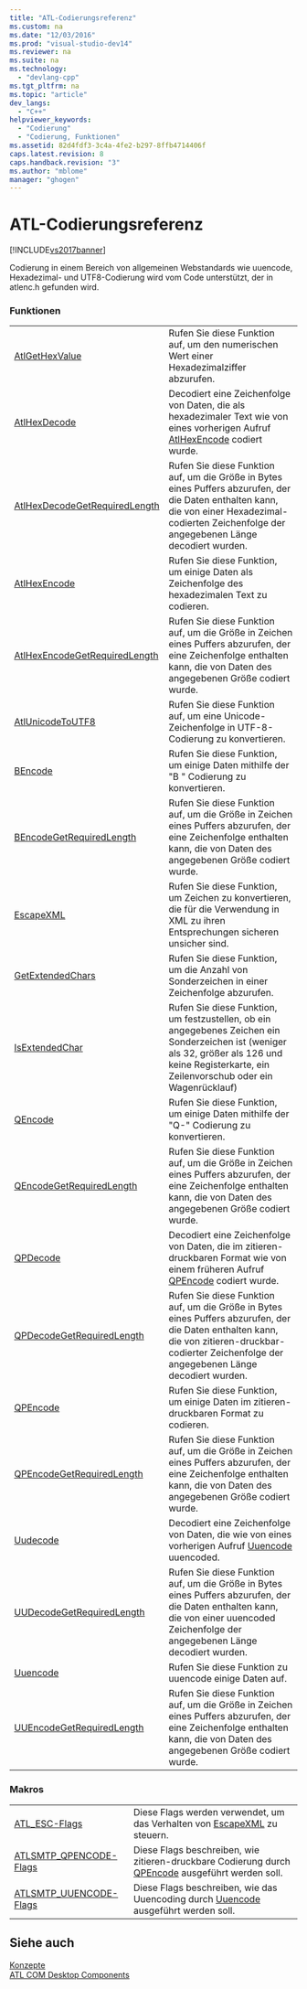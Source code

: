 ```yaml
---
title: "ATL-Codierungsreferenz"
ms.custom: na
ms.date: "12/03/2016"
ms.prod: "visual-studio-dev14"
ms.reviewer: na
ms.suite: na
ms.technology: 
  - "devlang-cpp"
ms.tgt_pltfrm: na
ms.topic: "article"
dev_langs: 
  - "C++"
helpviewer_keywords: 
  - "Codierung"
  - "Codierung, Funktionen"
ms.assetid: 82d4fdf3-3c4a-4fe2-b297-8ffb4714406f
caps.latest.revision: 8
caps.handback.revision: "3"
ms.author: "mblome"
manager: "ghogen"
---
```

# ATL-Codierungsreferenz
[!INCLUDE[vs2017banner](../assembler/inline/includes/vs2017banner.md)]

Codierung in einem Bereich von allgemeinen Webstandards wie uuencode, Hexadezimal\- und UTF8\-Codierung wird vom Code unterstützt, der in atlenc.h gefunden wird.  
  
### Funktionen  
  
|||  
|-|-|  
|[AtlGetHexValue](../Topic/AtlGetHexValue.md)|Rufen Sie diese Funktion auf, um den numerischen Wert einer Hexadezimalziffer abzurufen.|  
|[AtlHexDecode](../Topic/AtlHexDecode.md)|Decodiert eine Zeichenfolge von Daten, die als hexadezimaler Text wie von eines vorherigen Aufruf [AtlHexEncode](../Topic/AtlHexEncode.md) codiert wurde.|  
|[AtlHexDecodeGetRequiredLength](../Topic/AtlHexDecodeGetRequiredLength.md)|Rufen Sie diese Funktion auf, um die Größe in Bytes eines Puffers abzurufen, der die Daten enthalten kann, die von einer Hexadezimal\-codierten Zeichenfolge der angegebenen Länge decodiert wurden.|  
|[AtlHexEncode](../Topic/AtlHexEncode.md)|Rufen Sie diese Funktion, um einige Daten als Zeichenfolge des hexadezimalen Text zu codieren.|  
|[AtlHexEncodeGetRequiredLength](../Topic/AtlHexEncodeGetRequiredLength.md)|Rufen Sie diese Funktion auf, um die Größe in Zeichen eines Puffers abzurufen, der eine Zeichenfolge enthalten kann, die von Daten des angegebenen Größe codiert wurde.|  
|[AtlUnicodeToUTF8](../Topic/AtlUnicodeToUTF8.md)|Rufen Sie diese Funktion auf, um eine Unicode\-Zeichenfolge in UTF\-8\-Codierung zu konvertieren.|  
|[BEncode](../Topic/BEncode.md)|Rufen Sie diese Funktion, um einige Daten mithilfe der "B " Codierung zu konvertieren.|  
|[BEncodeGetRequiredLength](../Topic/BEncodeGetRequiredLength.md)|Rufen Sie diese Funktion auf, um die Größe in Zeichen eines Puffers abzurufen, der eine Zeichenfolge enthalten kann, die von Daten des angegebenen Größe codiert wurde.|  
|[EscapeXML](../Topic/EscapeXML.md)|Rufen Sie diese Funktion, um Zeichen zu konvertieren, die für die Verwendung in XML zu ihren Entsprechungen sicheren unsicher sind.|  
|[GetExtendedChars](../Topic/GetExtendedChars.md)|Rufen Sie diese Funktion, um die Anzahl von Sonderzeichen in einer Zeichenfolge abzurufen.|  
|[IsExtendedChar](../Topic/IsExtendedChar.md)|Rufen Sie diese Funktion, um festzustellen, ob ein angegebenes Zeichen ein Sonderzeichen ist \(weniger als 32, größer als 126 und keine Registerkarte, ein Zeilenvorschub oder ein Wagenrücklauf\)|  
|[QEncode](../Topic/QEncode.md)|Rufen Sie diese Funktion, um einige Daten mithilfe der "Q\-" Codierung zu konvertieren.|  
|[QEncodeGetRequiredLength](../Topic/QEncodeGetRequiredLength.md)|Rufen Sie diese Funktion auf, um die Größe in Zeichen eines Puffers abzurufen, der eine Zeichenfolge enthalten kann, die von Daten des angegebenen Größe codiert wurde.|  
|[QPDecode](../Topic/QPDecode.md)|Decodiert eine Zeichenfolge von Daten, die im zitieren\-druckbaren Format wie von einem früheren Aufruf [QPEncode](../Topic/QPEncode.md) codiert wurde.|  
|[QPDecodeGetRequiredLength](../Topic/QPDecodeGetRequiredLength.md)|Rufen Sie diese Funktion auf, um die Größe in Bytes eines Puffers abzurufen, der die Daten enthalten kann, die von zitieren\-druckbar\-codierter Zeichenfolge der angegebenen Länge decodiert wurden.|  
|[QPEncode](../Topic/QPEncode.md)|Rufen Sie diese Funktion, um einige Daten im zitieren\-druckbaren Format zu codieren.|  
|[QPEncodeGetRequiredLength](../Topic/QPEncodeGetRequiredLength.md)|Rufen Sie diese Funktion auf, um die Größe in Zeichen eines Puffers abzurufen, der eine Zeichenfolge enthalten kann, die von Daten des angegebenen Größe codiert wurde.|  
|[Uudecode](../Topic/UUDecode.md)|Decodiert eine Zeichenfolge von Daten, die wie von eines vorherigen Aufruf [Uuencode](../Topic/UUEncode.md) uuencoded.|  
|[UUDecodeGetRequiredLength](../Topic/UUDecodeGetRequiredLength.md)|Rufen Sie diese Funktion auf, um die Größe in Bytes eines Puffers abzurufen, der die Daten enthalten kann, die von einer uuencoded Zeichenfolge der angegebenen Länge decodiert wurden.|  
|[Uuencode](../Topic/UUEncode.md)|Rufen Sie diese Funktion zu uuencode einige Daten auf.|  
|[UUEncodeGetRequiredLength](../Topic/UUEncodeGetRequiredLength.md)|Rufen Sie diese Funktion auf, um die Größe in Zeichen eines Puffers abzurufen, der eine Zeichenfolge enthalten kann, die von Daten des angegebenen Größe codiert wurde.|  
  
### Makros  
  
|||  
|-|-|  
|[ATL\_ESC\-Flags](../Topic/ATL_ESC%20Flags.md)|Diese Flags werden verwendet, um das Verhalten von [EscapeXML](../Topic/EscapeXML.md) zu steuern.|  
|[ATLSMTP\_QPENCODE\-Flags](../Topic/ATLSMTP_QPENCODE%20Flags.md)|Diese Flags beschreiben, wie zitieren\-druckbare Codierung durch [QPEncode](../Topic/QPEncode.md) ausgeführt werden soll.|  
|[ATLSMTP\_UUENCODE\-Flags](../Topic/ATLSMTP_UUENCODE%20Flags.md)|Diese Flags beschreiben, wie das Uuencoding durch [Uuencode](../Topic/UUEncode.md) ausgeführt werden soll.|  
  
## Siehe auch  
 [Konzepte](../atl/active-template-library-atl-concepts.md)   
 [ATL COM Desktop Components](../atl/atl-com-desktop-components.md)
